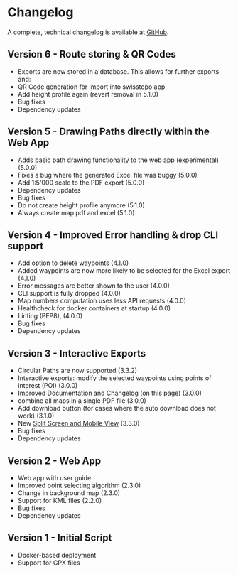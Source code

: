 # Changelog

A complete, technical changelog is available at [GitHub](https://github.com/cevi/automatic_walk-time_tables/releases).

## Version 6 - Route storing & QR Codes
- Exports are now stored in a database. This allows for further exports and:
- QR Code generation for import into swisstopo app
- Add height profile again (revert removal in 5.1.0)
- Bug fixes
- Dependency updates

## Version 5 - Drawing Paths directly within the Web App
- Adds basic path drawing functionality to the web app (experimental) (5.0.0)
- Fixes a bug where the generated Excel file was buggy (5.0.0)
- Add 1:5'000 scale to the PDF export (5.0.0)
- Dependency updates
- Bug fixes
- Do not create height profile anymore (5.1.0)
- Always create map pdf and excel (5.1.0)

## Version 4 - Improved Error handling & drop CLI support
- Add option to delete waypoints (4.1.0)
- Added waypoints are now more likely to be selected for the Excel export (4.1.0)
- Error messages are better shown to the user (4.0.0)
- CLI support is fully dropped (4.0.0)
- Map numbers computation uses less API requests (4.0.0)
- Healthcheck for docker containers at startup (4.0.0)
- Linting (PEP8), (4.0.0)
- Bug fixes
- Dependency updates

## Version 3 - Interactive Exports
- Circular Paths are now supported (3.3.2)
- Interactive exports: modify the selected waypoints using points of interest (POI) (3.0.0)
- Improved Documentation and Changelog (on this page) (3.0.0)
- combine all maps in a single PDF file (3.0.0)
- Add download button (for cases where the auto download does not work) (3.1.0)
- New [Split Screen and Mobile View](https://github.com/cevi/automatic_walk-time_tables/issues/182) (3.3.0)
- Bug fixes
- Dependency updates

## Version 2 - Web App
- Web app with user guide
- Improved point selecting algorithm (2.3.0)
- Change in background map (2.3.0)
- Support for KML files (2.2.0)
- Bug fixes
- Dependency updates

## Version 1 - Initial Script
- Docker-based deployment
- Support for GPX files